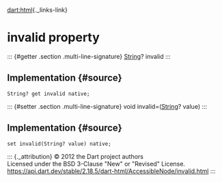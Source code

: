 [dart:html](../../dart-html/dart-html-library){._links-link}

invalid property
================

::: {#getter .section .multi-line-signature}
[String](../../dart-core/string-class)? invalid
:::

Implementation {#source}
--------------

``` {.language-dart data-language="dart"}
String? get invalid native;
```

::: {#setter .section .multi-line-signature}
void invalid=([String](../../dart-core/string-class)? value)
:::

Implementation {#source}
--------------

``` {.language-dart data-language="dart"}
set invalid(String? value) native;
```

::: {._attribution}
© 2012 the Dart project authors\
Licensed under the BSD 3-Clause \"New\" or \"Revised\" License.\
<https://api.dart.dev/stable/2.18.5/dart-html/AccessibleNode/invalid.html>
:::

